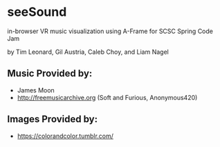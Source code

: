 # seeSound
in-browser VR music visualization using A-Frame for SCSC Spring Code Jam

by Tim Leonard, Gil Austria, Caleb Choy, and Liam Nagel

## Music Provided by:
* James Moon
* http://freemusicarchive.org (Soft and Furious, Anonymous420)

## Images Provided by:
* https://colorandcolor.tumblr.com/
